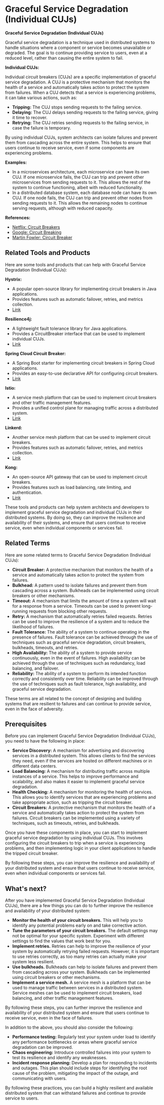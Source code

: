 # Graceful Service Degradation (Individual CUJs)

**Graceful Service Degradation (Individual CUJs)**

Graceful service degradation is a technique used in distributed systems to handle situations where a component or service becomes unavailable or degraded. The goal is to continue providing service to users, even at a reduced level, rather than causing the entire system to fail.

**Individual CUJs:**

Individual circuit breakers (CUJs) are a specific implementation of graceful service degradation. A CUJ is a protective mechanism that monitors the health of a service and automatically takes action to protect the system from failures. When a CUJ detects that a service is experiencing problems, it can take various actions, such as:

* **Tripping:** The CUJ stops sending requests to the failing service.
* **Delaying:** The CUJ delays sending requests to the failing service, giving it time to recover.
* **Retrying:** The CUJ retries sending requests to the failing service, in case the failure is temporary.

By using individual CUJs, system architects can isolate failures and prevent them from cascading across the entire system. This helps to ensure that users continue to receive service, even if some components are experiencing problems.

**Examples:**

* In a microservices architecture, each microservice can have its own CUJ. If one microservice fails, the CUJ can trip and prevent other microservices from sending requests to it. This allows the rest of the system to continue functioning, albeit with reduced functionality.
* In a distributed database system, each database node can have its own CUJ. If one node fails, the CUJ can trip and prevent other nodes from sending requests to it. This allows the remaining nodes to continue serving requests, although with reduced capacity.

**References:**

* [Netflix: Circuit Breakers](https://netflix.github.io/Hystrix/javadoc/com/netflix/hystrix/package-summary.html)
* [Google: Circuit Breaking](https://cloud.google.com/architecture/best-practices/circuit-breaking)
* [Martin Fowler: Circuit Breaker](https://martinfowler.com/bliki/CircuitBreaker.html)

## Related Tools and Products

Here are some tools and products that can help with Graceful Service Degradation (Individual CUJs):

**Hystrix:**

* A popular open-source library for implementing circuit breakers in Java applications.
* Provides features such as automatic failover, retries, and metrics collection.
* [Link](https://github.com/Netflix/Hystrix)

**Resilience4j:**

* A lightweight fault tolerance library for Java applications.
* Provides a CircuitBreaker interface that can be used to implement individual CUJs.
* [Link](https://resilience4j.readme.io/)

**Spring Cloud Circuit Breaker:**

* A Spring Boot starter for implementing circuit breakers in Spring Cloud applications.
* Provides an easy-to-use declarative API for configuring circuit breakers.
* [Link](https://spring.io/projects/spring-cloud-circuitbreaker)

**Istio:**

* A service mesh platform that can be used to implement circuit breakers and other traffic management features.
* Provides a unified control plane for managing traffic across a distributed system.
* [Link](https://istio.io/)

**Linkerd:**

* Another service mesh platform that can be used to implement circuit breakers.
* Provides features such as automatic failover, retries, and metrics collection.
* [Link](https://linkerd.io/)

**Kong:**

* An open-source API gateway that can be used to implement circuit breakers.
* Provides features such as load balancing, rate limiting, and authentication.
* [Link](https://konghq.com/)

These tools and products can help system architects and developers to implement graceful service degradation and individual CUJs in their distributed systems. By doing so, they can improve the resilience and availability of their systems, and ensure that users continue to receive service, even when individual components or services fail.

## Related Terms

Here are some related terms to Graceful Service Degradation (Individual CUJs):

* **Circuit Breaker:** A protective mechanism that monitors the health of a service and automatically takes action to protect the system from failures.
* **Bulkhead:** A pattern used to isolate failures and prevent them from cascading across a system. Bulkheads can be implemented using circuit breakers or other mechanisms.
* **Timeout:** A mechanism that limits the amount of time a system will wait for a response from a service. Timeouts can be used to prevent long-running requests from blocking other requests.
* **Retry:** A mechanism that automatically retries failed requests. Retries can be used to improve the resilience of a system and to reduce the likelihood of failures.
* **Fault Tolerance:** The ability of a system to continue operating in the presence of failures. Fault tolerance can be achieved through the use of techniques such as graceful service degradation, circuit breakers, bulkheads, timeouts, and retries.
* **High Availability:** The ability of a system to provide service continuously, even in the event of failures. High availability can be achieved through the use of techniques such as redundancy, load balancing, and failover.
* **Reliability:** The ability of a system to perform its intended function correctly and consistently over time. Reliability can be improved through the use of techniques such as fault tolerance, high availability, and graceful service degradation.

These terms are all related to the concept of designing and building systems that are resilient to failures and can continue to provide service, even in the face of adversity.

## Prerequisites

Before you can implement Graceful Service Degradation (Individual CUJs), you need to have the following in place:

* **Service Discovery:** A mechanism for advertising and discovering services in a distributed system. This allows clients to find the services they need, even if the services are hosted on different machines or in different data centers.
* **Load Balancing:** A mechanism for distributing traffic across multiple instances of a service. This helps to improve performance and scalability, and also makes it easier to implement graceful service degradation.
* **Health Checking:** A mechanism for monitoring the health of services. This allows you to identify services that are experiencing problems and take appropriate action, such as tripping the circuit breaker.
* **Circuit Breakers:** A protective mechanism that monitors the health of a service and automatically takes action to protect the system from failures. Circuit breakers can be implemented using a variety of techniques, such as timeouts, retries, and bulkheads.

Once you have these components in place, you can start to implement graceful service degradation by using individual CUJs. This involves configuring the circuit breakers to trip when a service is experiencing problems, and then implementing logic in your client applications to handle the tripped circuit breaker.

By following these steps, you can improve the resilience and availability of your distributed system and ensure that users continue to receive service, even when individual components or services fail.

## What's next?

After you have implemented Graceful Service Degradation (Individual CUJs), there are a few things you can do to further improve the resilience and availability of your distributed system:

* **Monitor the health of your circuit breakers.** This will help you to identify any potential problems early on and take corrective action.
* **Tune the parameters of your circuit breakers.** The default settings may not be optimal for your specific system. Experiment with different settings to find the values that work best for you.
* **Implement retries.** Retries can help to improve the resilience of your system by automatically retrying failed requests. However, it is important to use retries correctly, as too many retries can actually make your system less resilient.
* **Use bulkheads.** Bulkheads can help to isolate failures and prevent them from cascading across your system. Bulkheads can be implemented using circuit breakers or other mechanisms.
* **Implement a service mesh.** A service mesh is a platform that can be used to manage traffic between services in a distributed system. Service meshes can be used to implement circuit breakers, load balancing, and other traffic management features.

By following these steps, you can further improve the resilience and availability of your distributed system and ensure that users continue to receive service, even in the face of failures.

In addition to the above, you should also consider the following:

* **Performance testing:** Regularly test your system under load to identify any performance bottlenecks or areas where graceful service degradation can be improved.
* **Chaos engineering:** Introduce controlled failures into your system to test its resilience and identify any weaknesses.
* **Incident response planning:** Develop a plan for responding to incidents and outages. This plan should include steps for identifying the root cause of the problem, mitigating the impact of the outage, and communicating with users.

By following these practices, you can build a highly resilient and available distributed system that can withstand failures and continue to provide service to users.